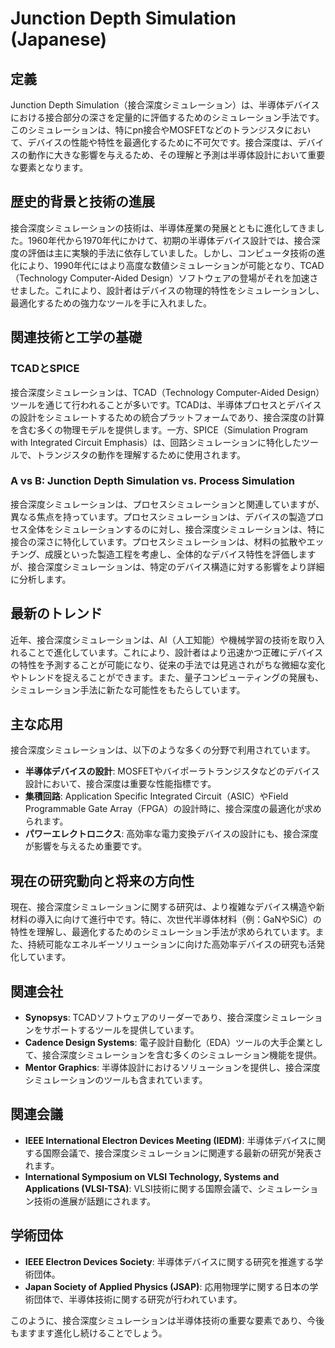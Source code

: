 # Junction Depth Simulation (Japanese)

## 定義

Junction Depth Simulation（接合深度シミュレーション）は、半導体デバイスにおける接合部分の深さを定量的に評価するためのシミュレーション手法です。このシミュレーションは、特にpn接合やMOSFETなどのトランジスタにおいて、デバイスの性能や特性を最適化するために不可欠です。接合深度は、デバイスの動作に大きな影響を与えるため、その理解と予測は半導体設計において重要な要素となります。

## 歴史的背景と技術の進展

接合深度シミュレーションの技術は、半導体産業の発展とともに進化してきました。1960年代から1970年代にかけて、初期の半導体デバイス設計では、接合深度の評価は主に実験的手法に依存していました。しかし、コンピュータ技術の進化により、1990年代にはより高度な数値シミュレーションが可能となり、TCAD（Technology Computer-Aided Design）ソフトウェアの登場がそれを加速させました。これにより、設計者はデバイスの物理的特性をシミュレーションし、最適化するための強力なツールを手に入れました。

## 関連技術と工学の基礎

### TCADとSPICE

接合深度シミュレーションは、TCAD（Technology Computer-Aided Design）ツールを通じて行われることが多いです。TCADは、半導体プロセスとデバイスの設計をシミュレートするための統合プラットフォームであり、接合深度の計算を含む多くの物理モデルを提供します。一方、SPICE（Simulation Program with Integrated Circuit Emphasis）は、回路シミュレーションに特化したツールで、トランジスタの動作を理解するために使用されます。

### A vs B: Junction Depth Simulation vs. Process Simulation

接合深度シミュレーションは、プロセスシミュレーションと関連していますが、異なる焦点を持っています。プロセスシミュレーションは、デバイスの製造プロセス全体をシミュレーションするのに対し、接合深度シミュレーションは、特に接合の深さに特化しています。プロセスシミュレーションは、材料の拡散やエッチング、成膜といった製造工程を考慮し、全体的なデバイス特性を評価しますが、接合深度シミュレーションは、特定のデバイス構造に対する影響をより詳細に分析します。

## 最新のトレンド

近年、接合深度シミュレーションは、AI（人工知能）や機械学習の技術を取り入れることで進化しています。これにより、設計者はより迅速かつ正確にデバイスの特性を予測することが可能になり、従来の手法では見逃されがちな微細な変化やトレンドを捉えることができます。また、量子コンピューティングの発展も、シミュレーション手法に新たな可能性をもたらしています。

## 主な応用

接合深度シミュレーションは、以下のような多くの分野で利用されています。

- **半導体デバイスの設計**: MOSFETやバイポーラトランジスタなどのデバイス設計において、接合深度は重要な性能指標です。
- **集積回路**: Application Specific Integrated Circuit（ASIC）やField Programmable Gate Array（FPGA）の設計時に、接合深度の最適化が求められます。
- **パワーエレクトロニクス**: 高効率な電力変換デバイスの設計にも、接合深度が影響を与えるため重要です。

## 現在の研究動向と将来の方向性

現在、接合深度シミュレーションに関する研究は、より複雑なデバイス構造や新材料の導入に向けて進行中です。特に、次世代半導体材料（例：GaNやSiC）の特性を理解し、最適化するためのシミュレーション手法が求められています。また、持続可能なエネルギーソリューションに向けた高効率デバイスの研究も活発化しています。

## 関連会社

- **Synopsys**: TCADソフトウェアのリーダーであり、接合深度シミュレーションをサポートするツールを提供しています。
- **Cadence Design Systems**: 電子設計自動化（EDA）ツールの大手企業として、接合深度シミュレーションを含む多くのシミュレーション機能を提供。
- **Mentor Graphics**: 半導体設計におけるソリューションを提供し、接合深度シミュレーションのツールも含まれています。

## 関連会議

- **IEEE International Electron Devices Meeting (IEDM)**: 半導体デバイスに関する国際会議で、接合深度シミュレーションに関連する最新の研究が発表されます。
- **International Symposium on VLSI Technology, Systems and Applications (VLSI-TSA)**: VLSI技術に関する国際会議で、シミュレーション技術の進展が話題にされます。

## 学術団体

- **IEEE Electron Devices Society**: 半導体デバイスに関する研究を推進する学術団体。
- **Japan Society of Applied Physics (JSAP)**: 応用物理学に関する日本の学術団体で、半導体技術に関する研究が行われています。

このように、接合深度シミュレーションは半導体技術の重要な要素であり、今後もますます進化し続けることでしょう。